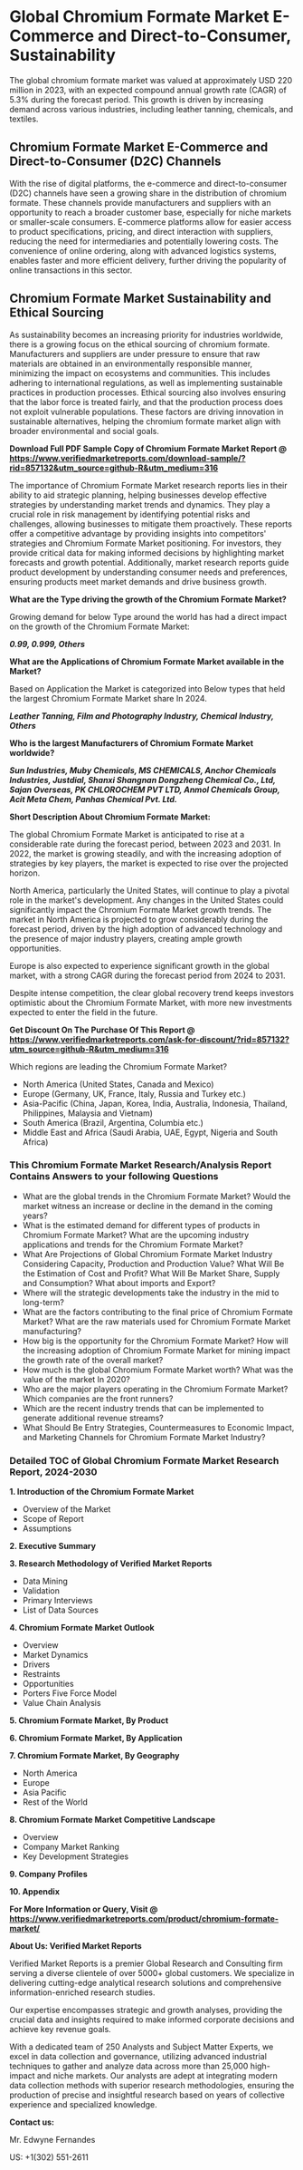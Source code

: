 <h1>Global Chromium Formate Market E-Commerce and Direct-to-Consumer, Sustainability</h1><p class=""><p>The global chromium formate market was valued at approximately USD 220 million in 2023, with an expected compound annual growth rate (CAGR) of 5.3% during the forecast period. This growth is driven by increasing demand across various industries, including leather tanning, chemicals, and textiles.</p><h2>Chromium Formate Market E-Commerce and Direct-to-Consumer (D2C) Channels</h2><p>With the rise of digital platforms, the e-commerce and direct-to-consumer (D2C) channels have seen a growing share in the distribution of chromium formate. These channels provide manufacturers and suppliers with an opportunity to reach a broader customer base, especially for niche markets or smaller-scale consumers. E-commerce platforms allow for easier access to product specifications, pricing, and direct interaction with suppliers, reducing the need for intermediaries and potentially lowering costs. The convenience of online ordering, along with advanced logistics systems, enables faster and more efficient delivery, further driving the popularity of online transactions in this sector.</p><h2>Chromium Formate Market Sustainability and Ethical Sourcing</h2><p>As sustainability becomes an increasing priority for industries worldwide, there is a growing focus on the ethical sourcing of chromium formate. Manufacturers and suppliers are under pressure to ensure that raw materials are obtained in an environmentally responsible manner, minimizing the impact on ecosystems and communities. This includes adhering to international regulations, as well as implementing sustainable practices in production processes. Ethical sourcing also involves ensuring that the labor force is treated fairly, and that the production process does not exploit vulnerable populations. These factors are driving innovation in sustainable alternatives, helping the chromium formate market align with broader environmental and social goals.</p></p><p class=""><strong>Download Full PDF Sample Copy of Chromium Formate Market Report @ <a href="https://www.verifiedmarketreports.com/download-sample/?rid=857132&utm_source=github-R&utm_medium=316" target="_blank">https://www.verifiedmarketreports.com/download-sample/?rid=857132&utm_source=github-R&utm_medium=316</a></strong></p><p>The importance of&nbsp;Chromium Formate Market research reports lies in their ability to aid strategic planning, helping businesses develop effective strategies by understanding market trends and dynamics. They play a crucial role in risk management by identifying potential risks and challenges, allowing businesses to mitigate them proactively. These reports offer a competitive advantage by providing insights into competitors' strategies and Chromium Formate Market positioning. For investors, they provide critical data for making informed decisions by highlighting market forecasts and growth potential. Additionally, market research reports guide product development by understanding consumer needs and preferences, ensuring products meet market demands and drive business growth.</p><p><strong>What are the&nbsp;Type driving the growth of the Chromium Formate Market?</strong></p><p id="" class="">Growing demand for below Type around the world has had a direct impact on the growth of the Chromium Formate Market:</p><p class=""><em><strong>0.99, 0.999, Others</strong></em></p><p class=""><strong>What are the&nbsp;Applications&nbsp;of Chromium Formate Market available in the Market?</strong></p><p id="" class="">Based on Application the Market is categorized into Below types that held the largest Chromium Formate Market share In 2024.</p><p class=""><em><strong>Leather Tanning, Film and Photography Industry, Chemical Industry, Others</strong></em></p><p class=""><strong>Who is the largest Manufacturers of Chromium Formate Market worldwide?</strong></p><p><em><strong>Sun Industries, Muby Chemicals, MS CHEMICALS, Anchor Chemicals Industries, Justdial, Shanxi Shangnan Dongzheng Chemical Co., Ltd, Sajan Overseas, PK CHLOROCHEM PVT LTD, Anmol Chemicals Group, Acit Meta Chem, Panhas Chemical Pvt. Ltd.</strong></em></p><p id="" class=""><strong>Short Description About Chromium Formate Market:</strong></p><p>The global Chromium Formate Market is anticipated to rise at a considerable rate during the forecast period, between 2023 and 2031. In 2022, the market is growing steadily, and with the increasing adoption of strategies by key players, the market is expected to rise over the projected horizon.</p><p>North America, particularly the United States, will continue to play a pivotal role in the market's development. Any changes in the United States could significantly impact the Chromium Formate Market growth trends. The market in North America is projected to grow considerably during the forecast period, driven by the high adoption of advanced technology and the presence of major industry players, creating ample growth opportunities.</p><p>Europe is also expected to experience significant growth in the global market, with a strong CAGR during the forecast period from 2024 to 2031.</p><p>Despite intense competition, the clear global recovery trend keeps investors optimistic about the Chromium Formate Market, with more new investments expected to enter the field in the future.</p><p id="" class=""><strong>Get Discount On The Purchase Of This Report @ <a href="https://www.verifiedmarketreports.com/ask-for-discount/?rid=857132?utm_source=github-R&utm_medium=316" target="_blank">https://www.verifiedmarketreports.com/ask-for-discount/?rid=857132?utm_source=github-R&utm_medium=316</a></strong></p><p class="">Which regions are leading the Chromium Formate Market?</p><ul><li>North America (United States, Canada and Mexico)</li><li>Europe (Germany, UK, France, Italy, Russia and Turkey etc.)</li><li>Asia-Pacific (China, Japan, Korea, India, Australia, Indonesia, Thailand, Philippines, Malaysia and Vietnam)</li><li>South America (Brazil, Argentina, Columbia etc.)</li><li>Middle East and Africa (Saudi Arabia, UAE, Egypt, Nigeria and South Africa)</li></ul><h3 id="" class="">This Chromium Formate Market Research/Analysis Report Contains Answers to your following Questions</h3><ul><li>What are the global trends in the Chromium Formate Market? Would the market witness an increase or decline in the demand in the coming years?</li><li>What is the estimated demand for different types of products in Chromium Formate Market? What are the upcoming industry applications and trends for the Chromium Formate Market?</li><li>What Are Projections of Global Chromium Formate Market Industry Considering Capacity, Production and Production Value? What Will Be the Estimation of Cost and Profit? What Will Be Market Share, Supply and Consumption? What about imports and Export?</li><li>Where will the strategic developments take the industry in the mid to long-term?</li><li>What are the factors contributing to the final price of Chromium Formate Market? What are the raw materials used for Chromium Formate Market manufacturing?</li><li>How big is the opportunity for the Chromium Formate Market? How will the increasing adoption of Chromium Formate Market for mining impact the growth rate of the overall market?</li><li>How much is the global Chromium Formate Market worth? What was the value of the market In 2020?</li><li>Who are the major players operating in the Chromium Formate Market? Which companies are the front runners?</li><li>Which are the recent industry trends that can be implemented to generate additional revenue streams?</li><li>What Should Be Entry Strategies, Countermeasures to Economic Impact, and Marketing Channels for Chromium Formate Market Industry?</li></ul><h3 id="" class="">Detailed TOC of Global Chromium Formate Market Research Report, 2024-2030</h3><p id="" class=""><strong>1. Introduction of the Chromium Formate Market</strong></p><ul><li>Overview of the Market</li><li>Scope of Report</li><li>Assumptions</li></ul><p id="" class=""><strong>2. Executive Summary</strong></p><p id="" class=""><strong>3. Research Methodology of Verified Market Reports</strong></p><ul><li>Data Mining</li><li>Validation</li><li>Primary Interviews</li><li>List of Data Sources</li></ul><p id="" class=""><strong>4. Chromium Formate Market Outlook</strong></p><ul><li>Overview</li><li>Market Dynamics</li><li>Drivers</li><li>Restraints</li><li>Opportunities</li><li>Porters Five Force Model</li><li>Value Chain Analysis</li></ul><p id="" class=""><strong>5. Chromium Formate Market, By Product</strong></p><p id="" class=""><strong>6. Chromium Formate Market, By Application</strong></p><p id="" class=""><strong>7. Chromium Formate Market, By Geography</strong></p><ul><li>North America</li><li>Europe</li><li>Asia Pacific</li><li>Rest of the World</li></ul><p id="" class=""><strong>8. Chromium Formate Market Competitive Landscape</strong></p><ul><li>Overview</li><li>Company Market Ranking</li><li>Key Development Strategies</li></ul><p id="" class=""><strong>9. Company Profiles</strong></p><p id="" class=""><strong>10. Appendix</strong></p><p id="" class=""><strong>For More Information or Query, Visit @ <a href="https://www.verifiedmarketreports.com/product/chromium-formate-market/" target="_blank">https://www.verifiedmarketreports.com/product/chromium-formate-market/</a></strong></p><p id="" class=""><strong>About Us: Verified Market Reports</strong></p><p id="" class="">Verified Market Reports is a premier Global Research and Consulting firm serving a diverse clientele of over 5000+ global customers. We specialize in delivering cutting-edge analytical research solutions and comprehensive information-enriched research studies.</p><p id="" class="">Our expertise encompasses strategic and growth analyses, providing the crucial data and insights required to make informed corporate decisions and achieve key revenue goals.</p><p id="" class="">With a dedicated team of 250 Analysts and Subject Matter Experts, we excel in data collection and governance, utilizing advanced industrial techniques to gather and analyze data across more than 25,000 high-impact and niche markets. Our analysts are adept at integrating modern data collection methods with superior research methodologies, ensuring the production of precise and insightful research based on years of collective experience and specialized knowledge.</p><p id="" class=""><strong>Contact us:</strong></p><p id="" class="">Mr. Edwyne Fernandes</p><p id="" class="">US: +1(302) 551-2611</p>